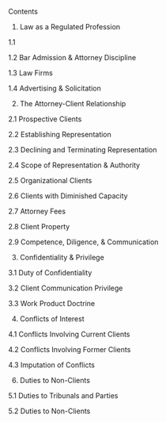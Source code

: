 Contents 

1. Law as a Regulated Profession

1.1

1.2 Bar Admission & Attorney Discipline

1.3 Law Firms

1.4 Advertising & Solicitation


2. The Attorney-Client Relationship

2.1 Prospective Clients 

2.2 Establishing Representation 

2.3 Declining and Terminating Representation 

2.4 Scope of Representation & Authority

2.5 Organizational Clients 

2.6 Clients with Diminished Capacity

2.7 Attorney Fees 

2.8 Client Property 

2.9 Competence, Diligence, & Communication


3. Confidentiality & Privilege 

3.1 Duty of Confidentiality

3.2 Client Communication Privilege 

3.3 Work Product Doctrine 


4. Conflicts of Interest 

4.1 Conflicts Involving Current Clients 

4.2 Conflicts Involving Former Clients

4.3 Imputation of Conflicts


6. Duties to Non-Clients 

5.1 Duties to Tribunals and Parties 

5.2 Duties to Non-Clients 
